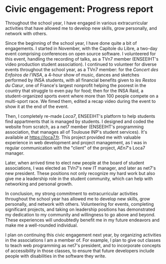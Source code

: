 # Civic engagement: Progress report

Throughout the school year, I have engaged in various extracurricular activities that have allowed me to develop new skills, grow personally, and network with others. 

Since the beginning of the school year, I have done quite a bit of engagements. I started in November, with the Capitole du Libre, a two-day event comprising conferences on open source software. I volunteered for this event, handling the recording of talks, as a TVn7 member (ENSEEIHT's video production student association). I continued to volunteer for diverse events throughout the school year, as a TVn7 member: for the _Concert des Enfoiros de l'INSA_, a 4-hour show of music, dances and sketches performed by INSA students, with all financial benefits given to _les Restos du Cœur_, one of France's largest nonprofit helping the poorest in the country that struggle to even pay for food; then for the INSA Raid, a student-organized sports event where more than 100 people compete on a multi-sport race. We fimed them, edited a recap video during the event to show it at the end of the event. 

Then, I completely re-made _Loca7_, ENSEEIHT's platform to help students find appartments that is managed by students. I designed and coded the website from scratch, as a net7 member (ENSEEIHT's programming association, that manages all of Toulouse INP's student services). It's available at https://loca7.fr. This project provided me with valuable experience in web development and project management, as I was in regular communication with the "client" of the project, _AEn7_'s Loca7 manager.

Later, when arrived time to elect new people at the board of student associations, I was elected as TVn7's new IT manager, and later as net7's new president. These positions not only recognize my hard work but also give me a leadership role in the student community, which can help with networking and personal growth.

In conclusion, my strong commitment to extracurricular activities throughout the school year has allowed me to develop new skills, grow personally, and network with others. Volunteering for events, completing significant projects, and taking on leadership positions has demonstrated my dedication to my community and willingness to go above and beyond. These experiences will undoubtedly benefit me in my future endeavors and make me a well-rounded individual.

I plan on continuing this civic engagement next year, by organizing activities in the associations I am a member of. For example, I plan to give out classes to teach web programming as net7's president, and to incorporate concepts of accessibility in those classes, to ensure that future developers include people with disabilities in the software they write. 
